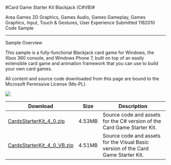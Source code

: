 #Card Game Starter Kit Blackjack (C#VB)#

Area
Games 2D Graphics, Games Audio, Games Gameplay, Games Graphics, Input, Touch & Gestures, User Experience
Submitted
1182010
Code Sample

---

Sample Overview

This sample is a fully-functional Blackjack card game for Windows, the Xbox 360 console, and Windows Phone 7, built on top of an easily extensible card game and animation framework that you can use to build your own card games.


All content and source code downloaded from this page are bound to the Microsoft Permissive License (Ms-PL).

![](https://github.com/nkast/XNAGameStudio/blob/master/Images/blackjack.png)
  	 

 
Download | Size | Description
---|---|---|
[CardsStarterKit_4_0.zip](https://github.com/nkast/XNAGameStudio/blob/master/Samples/CardsStarterKit_4_0.zip?raw=true) | 4.53MB | Source code and assets for the C# version of the Card Game Starter Kit.
[CardsStarterKit_4_0_VB.zip](https://github.com/nkast/XNAGameStudio/blob/master/Samples/CardsStarterKit_4_0_VB.zip?raw=true) | 4.51MB | Source code and assets for the Visual Basic version of the Card Game Starter Kit.